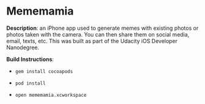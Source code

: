 # Mememamia

**Description**: an iPhone app used to generate memes with existing photos or photos taken with the camera. You can then share them on social media, email, texts, etc. This was built as part of the Udacity iOS Developer Nanodegree. 

**Build Instructions**:

*
    ```
    gem install cocoapods
    ```

*
    ```
    pod install
    ```

*
    ```
    open mememamia.xcworkspace
    ```
